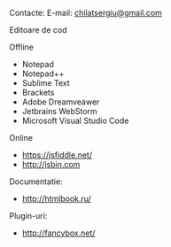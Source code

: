 Contacte:
E-mail: chilatsergiu@gmail.com

Editoare de cod

Offline
* Notepad
* Notepad++
* Sublime Text
* Brackets
* Adobe Dreamveawer
* Jetbrains WebStorm
* Microsoft Visual Studio Code

Online
* https://jsfiddle.net/
* http://jsbin.com 

Documentatie:
* http://htmlbook.ru/


Plugin-uri:
* http://fancybox.net/

